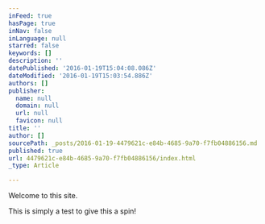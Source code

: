 ```yaml
---
inFeed: true
hasPage: true
inNav: false
inLanguage: null
starred: false
keywords: []
description: ''
datePublished: '2016-01-19T15:04:08.086Z'
dateModified: '2016-01-19T15:03:54.886Z'
authors: []
publisher:
  name: null
  domain: null
  url: null
  favicon: null
title: ''
author: []
sourcePath: _posts/2016-01-19-4479621c-e84b-4685-9a70-f7fb04886156.md
published: true
url: 4479621c-e84b-4685-9a70-f7fb04886156/index.html
_type: Article

---
```

Welcome to this site.

This is simply a test to give this a spin!